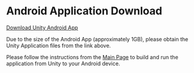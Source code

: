 # Android Application Download

[Download Unity Android App](https://drive.google.com/open?id=1gnHglCXG_dr3QOiEsJsZFHDB1fXVSapyb)

Due to the size of the Android App (approximately 1GB), please obtain the Unity Application files from the link above.

Please follow the instructions from the [Main Page](https://github.com/Cabralcm/FinPenMobileAR/blob/master/README.md) to build and run the application from Unity to your Android device.
